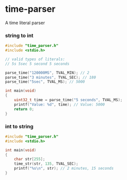 # time-parser

A time literal parser

### string to int
```C
#include "time_parser.h"
#include <stdio.h>

// valid types of literals:
// 5s 5sec 5 second 5 seconds

parse_time("120000MS", TVAL_MIN); // 2
parse_time("3 minutes", TVAL_SEC); // 180
parse_time("5sec", TVAL_MS); // 5000

int main(void)
{
    uint32_t time = parse_time("5 seconds", TVAL_MS); 
    printf("Value: %d", time); // Value: 5000
    return 0;
}
```

### int to string

```c
#include "time_parser.h"
#include <stdio.h>

int main(void)
{
    char str[255];
    time_str(str, 135, TVAL_SEC);
    printf("%s\n", str); // 2 minutes, 15 seconds
}
```